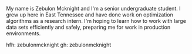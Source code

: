 My name is Zebulon Mcknight and I'm a senior undergraduate student. I grew up here 
in East Tennessee and have done work on optimization algorithms as a research intern. 
I'm hoping to learn how to work with large data sets efficiently and safely, preparing me
for work in production environments. 

hfh: zebulonmcknight 
gh: zebulonmcknight
